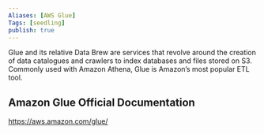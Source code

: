 ```yaml
---
Aliases: [AWS Glue]
Tags: [seedling]
publish: true
---
```


Glue and its relative Data Brew are services that revolve around the creation of data catalogues and crawlers to index databases and files stored on S3. Commonly used with Amazon Athena, Glue is Amazon’s most popular ETL tool.

## Amazon Glue Official Documentation

https://aws.amazon.com/glue/